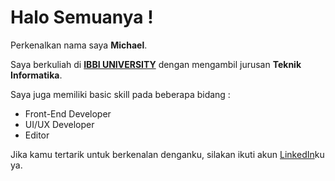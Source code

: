 # Halo Semuanya ! 

Perkenalkan nama saya **Michael**.

Saya berkuliah di [**IBBI UNIVERSITY**](https://ibbi.ac.id) dengan mengambil jurusan **Teknik Informatika**.

Saya juga memiliki basic skill pada beberapa bidang :
  * Front-End Developer
  * UI/UX Developer
  * Editor

Jika kamu tertarik untuk berkenalan denganku, silakan ikuti akun [LinkedIn](https://www.linkedin.com/in/michael-liu-983770222)ku ya.
